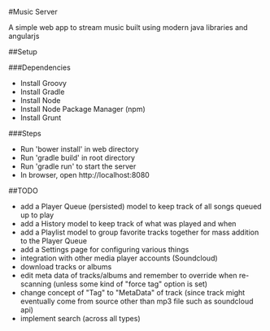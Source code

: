 #Music Server

A simple web app to stream music built using modern java libraries and angularjs

##Setup

###Dependencies

* Install Groovy 
* Install Gradle
* Install Node
* Install Node Package Manager (npm)
* Install Grunt

###Steps

* Run 'bower install' in web directory
* Run 'gradle build' in root directory
* Run 'gradle run' to start the server
* In browser, open http://localhost:8080

##TODO
* add a Player Queue (persisted) model to keep track of all songs queued up to play
* add a History model to keep track of what was played and when
* add a Playlist model to group favorite tracks together for mass addition to the Player Queue
* add a Settings page for configuring various things
* integration with other media player accounts (Soundcloud)
* download tracks or albums
* edit meta data of tracks/albums and remember to override when re-scanning (unless some kind of "force tag" option is set)
* change concept of "Tag" to "MetaData" of track (since track might eventually come from source other than mp3 file such as soundcloud api)
* implement search (across all types)
